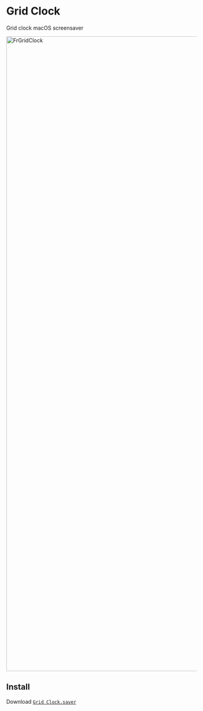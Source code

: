 # Grid Clock
Grid clock macOS screensaver

<img width="1680" alt="FrGridClock" src="https://github.com/ARKANYOTA/fr-grid-clock-screensaver/assets/38374187/b17b836b-5045-490e-a7f0-afb131aea1a8">

## Install
Download [`Grid Clock.saver`](https://github.com/ARKANYOTA/fr-grid-clock-screensaver/releases/download/release/Fr.Grid.Clock.0.0.5.saver.zip)
